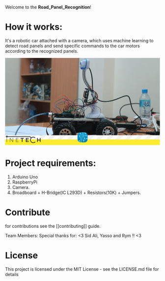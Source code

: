 Welcome to the **Road_Panel_Recognition**!

# How it works:
It's a robotic car attached with a camera, which uses machine learning to detect road panels and send specific commands to the car motors according to the recognized panels.

<img src= "https://github.com/IemProg/Road_Panel_Recognition/blob/master/18518123_1418681988152515_1968044336198430922_o.jpg">

# Project requirements:
1. Arduino Uno
2. RaspberryPi
3. Camera.
4. Broadboard + H-Bridge(IC L293D) + Resistors(10K) + Jumpers.

# Contribute 
for contributions see the [[contributing]] guide.

Team Members:
Special thanks for: <3 Sid Ali, Yasso and Rym !! <3

# License
This project is licensed under the MIT License - see the LICENSE.md file for details
